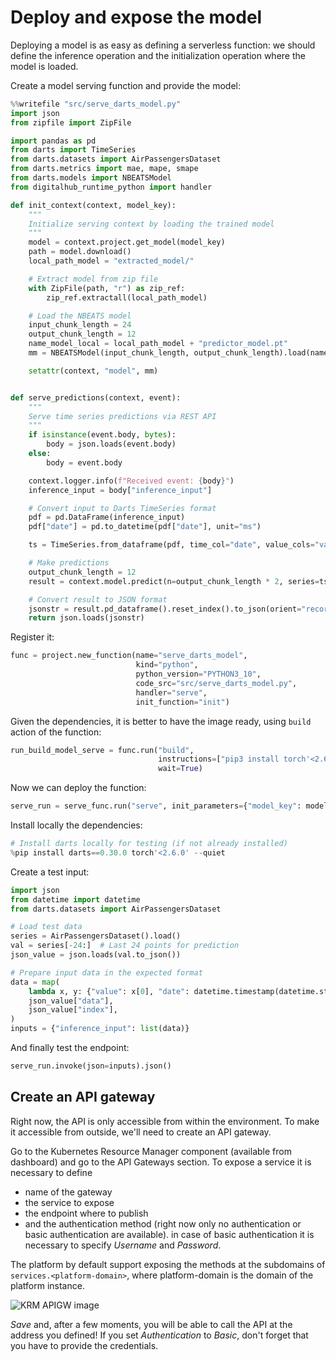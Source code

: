 # Deploy and expose the model

Deploying a model is as easy as defining a serverless function: we should define the inference operation and the initialization
operation where the model is loaded.

Create a model serving function and provide the model:

```python
%%writefile "src/serve_darts_model.py"
import json
from zipfile import ZipFile

import pandas as pd
from darts import TimeSeries
from darts.datasets import AirPassengersDataset
from darts.metrics import mae, mape, smape
from darts.models import NBEATSModel
from digitalhub_runtime_python import handler

def init_context(context, model_key):
    """
    Initialize serving context by loading the trained model
    """
    model = context.project.get_model(model_key)
    path = model.download()
    local_path_model = "extracted_model/"

    # Extract model from zip file
    with ZipFile(path, "r") as zip_ref:
        zip_ref.extractall(local_path_model)

    # Load the NBEATS model
    input_chunk_length = 24
    output_chunk_length = 12
    name_model_local = local_path_model + "predictor_model.pt"
    mm = NBEATSModel(input_chunk_length, output_chunk_length).load(name_model_local)

    setattr(context, "model", mm)


def serve_predictions(context, event):
    """
    Serve time series predictions via REST API
    """
    if isinstance(event.body, bytes):
        body = json.loads(event.body)
    else:
        body = event.body

    context.logger.info(f"Received event: {body}")
    inference_input = body["inference_input"]

    # Convert input to Darts TimeSeries format
    pdf = pd.DataFrame(inference_input)
    pdf["date"] = pd.to_datetime(pdf["date"], unit="ms")

    ts = TimeSeries.from_dataframe(pdf, time_col="date", value_cols="value")

    # Make predictions
    output_chunk_length = 12
    result = context.model.predict(n=output_chunk_length * 2, series=ts)

    # Convert result to JSON format
    jsonstr = result.pd_dataframe().reset_index().to_json(orient="records")
    return json.loads(jsonstr)
```

Register it:

```python
func = project.new_function(name="serve_darts_model",
                            kind="python",
                            python_version="PYTHON3_10",
                            code_src="src/serve_darts_model.py",
                            handler="serve",
                            init_function="init")
```

Given the dependencies, it is better to have the image ready, using ``build`` action of the function:

```python
run_build_model_serve = func.run("build",
                                 instructions=["pip3 install torch'<2.6.0' darts==0.30.0 patsy"],
                                 wait=True)
```

Now we can deploy the function:

```python
serve_run = serve_func.run("serve", init_parameters={"model_key": model.key}, labels=["time-series-service"], wait=True)
```

Install locally the dependencies:

```python
# Install darts locally for testing (if not already installed)
%pip install darts==0.30.0 torch'<2.6.0' --quiet
```

Create a test input:

```python
import json
from datetime import datetime
from darts.datasets import AirPassengersDataset

# Load test data
series = AirPassengersDataset().load()
val = series[-24:]  # Last 24 points for prediction
json_value = json.loads(val.to_json())

# Prepare input data in the expected format
data = map(
    lambda x, y: {"value": x[0], "date": datetime.timestamp(datetime.strptime(y, "%Y-%m-%dT%H:%M:%S.%f")) * 1000},
    json_value["data"],
    json_value["index"],
)
inputs = {"inference_input": list(data)}
```

And finally test the endpoint:

```python
serve_run.invoke(json=inputs).json()
```

## Create an API gateway

Right now, the API is only accessible from within the environment. To make it accessible from outside, we'll need to create an API gateway.

Go to the Kubernetes Resource Manager component (available from dashboard) and go to the API Gateways section. To expose a service it is necessary to define

- name of the gateway
- the service to expose
- the endpoint where to publish
- and the authentication method (right now only no authentication or basic authentication are available). in case of basic authentication it is necessary to specify  *Username* and *Password*.

The platform by default support exposing the methods at the subdomains of ``services.<platform-domain>``, where platform-domain is the domain of the platform instance.

![KRM APIGW image](../../images/scenario-etl/apigw-krm.png)

*Save* and, after a few moments, you will be able to call the API at the address you defined! If you set *Authentication* to *Basic*, don't forget that you have to provide the credentials.
